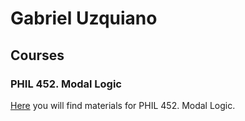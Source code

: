 # Gabriel Uzquiano

## Courses

### PHIL 452. Modal Logic

[Here](https://gabriel-uzquiano.github.io/452.md) you will find materials for PHIL 452. Modal Logic.

